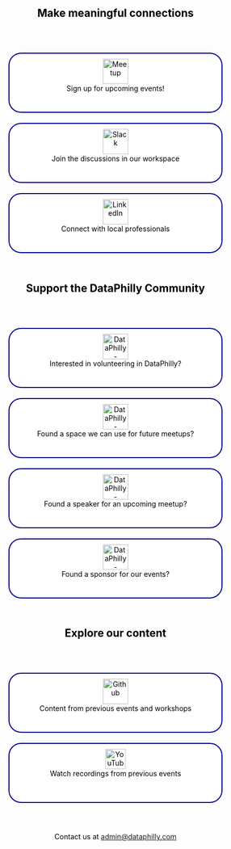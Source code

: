<html lang="en">
<head>
<meta charset="UTF-8">
<meta name="viewport" content="width=device-width, initial-scale=1.0">
<style>
  body {
    color: black; /* Default text color */
    text-align: center; /* Center text globally */
  }
  header h2 {
    text-align: center; /* Ensure headers are centered */
    color: black; /* Default text color */
  }
  .link-button {
    display: inline-block;
    border: 2px solid darkblue;
    padding: 10px;
    text-decoration: none;
    color: black;
    width: calc(100% - 10px);
    max-width: 400px;
    height: 95px;
    border-radius: 25px;
    margin: 10px auto;
    background-color: white; /* Change to desired button background color */
  }
  .link-button img {
    vertical-align: middle;
  }
  .link-button span {
    display: block;
    margin-top: 5px;
  }
  @media (min-width: 600px) {
    .link-button {
      width: 80%; /* Change to 80% width for larger screens */
    }
  }
</style>
</head>
<body>
<div align="center">

<header>
  <h2>Make meaningful connections</h2>
</header>
<a href="https://www.meetup.com/DataPhilly/" class="link-button">
  <img src="https://upload.wikimedia.org/wikipedia/commons/thumb/6/6b/Meetup_Logo.png/225px-Meetup_Logo.png" alt="Meetup" height="50"><br>
  Sign up for upcoming events!
</a>
<br>

<a href="https://join.slack.com/t/dataphilly/shared_invite/zt-2jumsno1h-C8JoHt06ZtvxSYfcytRv1A" class="link-button">
  <img src="https://upload.wikimedia.org/wikipedia/commons/thumb/d/d5/Slack_icon_2019.svg/127px-Slack_icon_2019.svg.png" alt="Slack" height="50"><br>
  Join the discussions in our workspace
</a>
<br>

<a href="https://www.linkedin.com/groups/12713736/" class="link-button">
  <img src="https://upload.wikimedia.org/wikipedia/commons/8/81/LinkedIn_icon.svg" alt="LinkedIn" height="50"><br>
  Connect with local professionals
</a>  
<br><br>


<header>
  <h2>Support the DataPhilly Community</h2>
</header>

<a href="https://forms.gle/Xs9nv9d4Cwnh7XYHA" class="link-button">
  <img src="https://www.svgrepo.com/show/429960/people-support-avatar.svg" alt="DataPhilly - Volunteer Application" height="50"><br>
  Interested in volunteering in DataPhilly?
</a>
<br>

<a href="https://goo.gl/Ru0eth" class="link-button">
  <img src="https://www.svgrepo.com/show/131971/location.svg" alt="DataPhilly - Hosting Space" height="50"><br>
  Found a space we can use for future meetups?
</a>
<br>

<a href="https://goo.gl/9DJxq0" class="link-button">
  <img src="https://www.svgrepo.com/show/262887/presentation-stand.svg" alt="DataPhilly - Speaker" height="50"><br>
  Found a speaker for an upcoming meetup?
</a>
<br>

<a href="https://goo.gl/JLVfqh" class="link-button">
  <img src="https://www.svgrepo.com/show/474909/money-transfer.svg" alt="DataPhilly - Speaker" height="50"><br>
  Found a sponsor for our events?
</a>  
<br><br>



<header>
  <h2>Explore our content</h2>
</header>

<a href="https://dataphilly.github.io/" class="link-button">
  <img src="https://upload.wikimedia.org/wikipedia/commons/9/91/Octicons-mark-github.svg" alt="Github"  height="50"><br>
  Content from previous events and workshops
</a>
<br>

<a href="https://www.youtube.com/channel/UCvwDejnW-Q49xEb667JqS-g" class="link-button">
  <img src="https://upload.wikimedia.org/wikipedia/commons/thumb/0/09/YouTube_full-color_icon_%282017%29.svg/768px-YouTube_full-color_icon_%282017%29.svg.png?20240107144800" alt="YouTube"  height="40"><br>
  Watch recordings from previous events
</a>  
<br><br><br>

<p>Contact us at <a href="mailto:admin@dataphilly.com"admin@dataphilly.com</a>admin@dataphilly.com</p>

</div>
